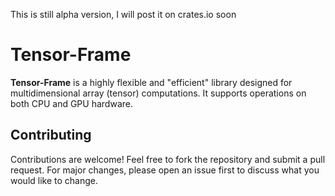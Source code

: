 This is still alpha version, I will post it on crates.io soon

# Tensor-Frame

**Tensor-Frame** is a highly flexible and "efficient" library designed for multidimensional array (tensor) computations.
It supports operations on both CPU and GPU hardware.

## Contributing

Contributions are welcome! Feel free to fork the repository and submit a pull request. For major changes, please open an
issue first to discuss what you would like to change.